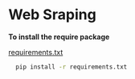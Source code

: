 # Web Sraping



**To install the require package**

 [requirements.txt](https://github.com/swarup260/Web-Scraping/blob/master/requirements.txt)
```bash
  pip install -r requirements.txt
```


